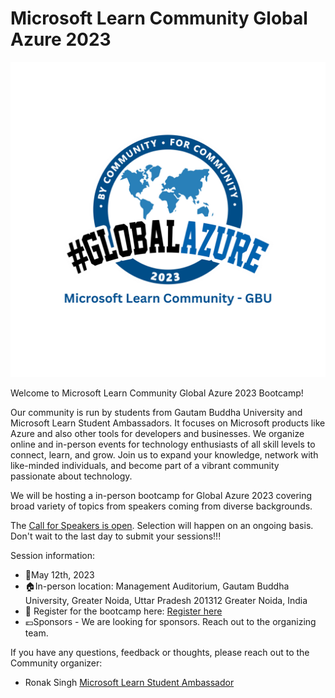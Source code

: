 
Microsoft Learn Community Global Azure 2023
===
![Microsoft Learn Community Global Azure](MLC-GBU_Global_Azure.png)

Welcome to Microsoft Learn Community Global Azure 2023 Bootcamp!

Our community is run by students from Gautam Buddha University and Microsoft Learn Student Ambassadors. It focuses on Microsoft products like Azure and also other tools for developers and businesses. We organize online and in-person events for technology enthusiasts of all skill levels to connect, learn, and grow. Join us to expand your knowledge, network with like-minded individuals, and become part of a vibrant community passionate about technology.

We will be hosting a in-person bootcamp for Global Azure 2023 covering broad variety of topics from speakers coming from diverse backgrounds.

The [Call for Speakers is open](https://sessionize.com/microsoft-learn-community-global-azure-2023/). Selection will happen on an ongoing basis. Don't wait to the last day to submit your sessions!!! 

Session information:
* 📅May 12th, 2023
* 🏠In-person location: Management Auditorium, Gautam Buddha University, Greater Noida, Uttar Pradesh 201312
Greater Noida, India
* 🎫 Register for the bootcamp here: [Register here](https://forms.gle/HS9DvihatJFC8Qbu6)
* 💶Sponsors - We are looking for sponsors. Reach out to the organizing team.

If you have any questions, feedback or thoughts, please reach out to the Community organizer:

* Ronak Singh [Microsoft Learn Student Ambassador](https://www.linkedin.com/in/srronaksingh/)
